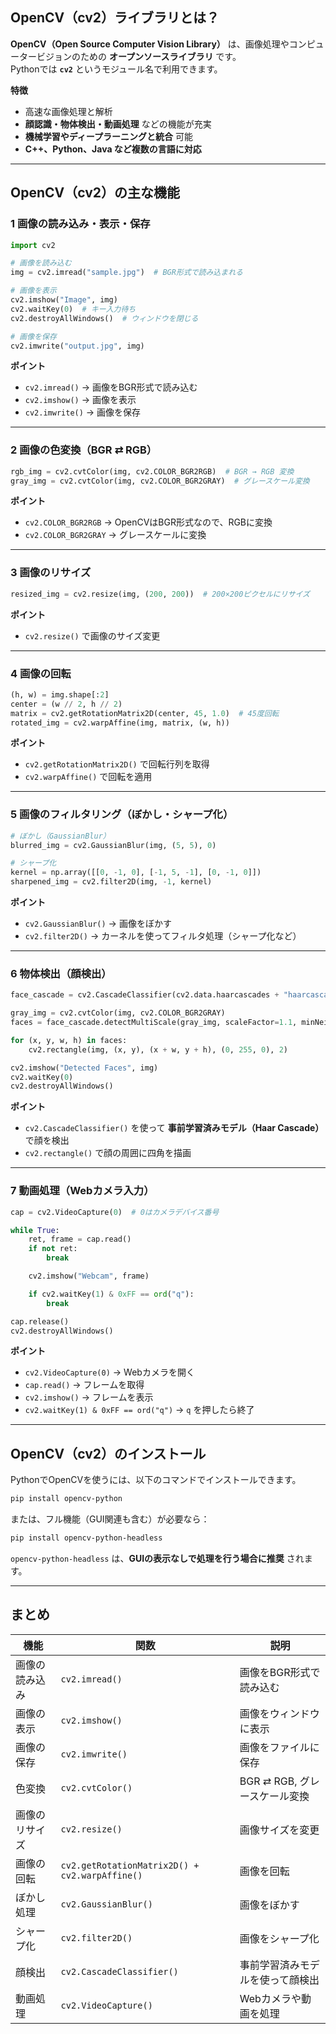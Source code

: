 ## **OpenCV（cv2）ライブラリとは？**
**OpenCV（Open Source Computer Vision Library）** は、画像処理やコンピュータービジョンのための **オープンソースライブラリ** です。  
Pythonでは **`cv2`** というモジュール名で利用できます。  

**特徴**  
- 高速な画像処理と解析  
- **顔認識・物体検出・動画処理** などの機能が充実  
- **機械学習やディープラーニングと統合** 可能  
- **C++、Python、Java など複数の言語に対応**  

---

## **OpenCV（cv2）の主な機能**
### **1️ 画像の読み込み・表示・保存**
```python
import cv2

# 画像を読み込む
img = cv2.imread("sample.jpg")  # BGR形式で読み込まれる

# 画像を表示
cv2.imshow("Image", img)
cv2.waitKey(0)  # キー入力待ち
cv2.destroyAllWindows()  # ウィンドウを閉じる

# 画像を保存
cv2.imwrite("output.jpg", img)
```
 **ポイント**  
- `cv2.imread()` → 画像をBGR形式で読み込む  
- `cv2.imshow()` → 画像を表示  
- `cv2.imwrite()` → 画像を保存  

---

### **2️ 画像の色変換（BGR ⇄ RGB）**
```python
rgb_img = cv2.cvtColor(img, cv2.COLOR_BGR2RGB)  # BGR → RGB 変換
gray_img = cv2.cvtColor(img, cv2.COLOR_BGR2GRAY)  # グレースケール変換
```
 **ポイント**  
- `cv2.COLOR_BGR2RGB` → OpenCVはBGR形式なので、RGBに変換  
- `cv2.COLOR_BGR2GRAY` → グレースケールに変換  

---

### **3️ 画像のリサイズ**
```python
resized_img = cv2.resize(img, (200, 200))  # 200×200ピクセルにリサイズ
```
 **ポイント**  
- `cv2.resize()` で画像のサイズ変更  

---

### **4️ 画像の回転**
```python
(h, w) = img.shape[:2]
center = (w // 2, h // 2)
matrix = cv2.getRotationMatrix2D(center, 45, 1.0)  # 45度回転
rotated_img = cv2.warpAffine(img, matrix, (w, h))
```
 **ポイント**  
- `cv2.getRotationMatrix2D()` で回転行列を取得  
- `cv2.warpAffine()` で回転を適用  

---

### **5️ 画像のフィルタリング（ぼかし・シャープ化）**
```python
# ぼかし（GaussianBlur）
blurred_img = cv2.GaussianBlur(img, (5, 5), 0)

# シャープ化
kernel = np.array([[0, -1, 0], [-1, 5, -1], [0, -1, 0]])
sharpened_img = cv2.filter2D(img, -1, kernel)
```
 **ポイント**  
- `cv2.GaussianBlur()` → 画像をぼかす  
- `cv2.filter2D()` → カーネルを使ってフィルタ処理（シャープ化など）  

---

### **6️ 物体検出（顔検出）**
```python
face_cascade = cv2.CascadeClassifier(cv2.data.haarcascades + "haarcascade_frontalface_default.xml")

gray_img = cv2.cvtColor(img, cv2.COLOR_BGR2GRAY)
faces = face_cascade.detectMultiScale(gray_img, scaleFactor=1.1, minNeighbors=5)

for (x, y, w, h) in faces:
    cv2.rectangle(img, (x, y), (x + w, y + h), (0, 255, 0), 2)

cv2.imshow("Detected Faces", img)
cv2.waitKey(0)
cv2.destroyAllWindows()
```
 **ポイント**  
- `cv2.CascadeClassifier()` を使って **事前学習済みモデル（Haar Cascade）** で顔を検出  
- `cv2.rectangle()` で顔の周囲に四角を描画  

---

### **7️ 動画処理（Webカメラ入力）**
```python
cap = cv2.VideoCapture(0)  # 0はカメラデバイス番号

while True:
    ret, frame = cap.read()
    if not ret:
        break

    cv2.imshow("Webcam", frame)

    if cv2.waitKey(1) & 0xFF == ord("q"):
        break

cap.release()
cv2.destroyAllWindows()
```
 **ポイント**  
- `cv2.VideoCapture(0)` → Webカメラを開く  
- `cap.read()` → フレームを取得  
- `cv2.imshow()` → フレームを表示  
- `cv2.waitKey(1) & 0xFF == ord("q")` → `q` を押したら終了  

---

## **OpenCV（cv2）のインストール**
PythonでOpenCVを使うには、以下のコマンドでインストールできます。  
```sh
pip install opencv-python
```
または、フル機能（GUI関連も含む）が必要なら：
```sh
pip install opencv-python-headless
```
`opencv-python-headless` は、**GUIの表示なしで処理を行う場合に推奨** されます。  

---

## **まとめ**
| 機能             | 関数                      | 説明 |
|----------------|----------------------|------|
| 画像の読み込み | `cv2.imread()`        | 画像をBGR形式で読み込む |
| 画像の表示     | `cv2.imshow()`        | 画像をウィンドウに表示 |
| 画像の保存     | `cv2.imwrite()`       | 画像をファイルに保存 |
| 色変換         | `cv2.cvtColor()`      | BGR ⇄ RGB, グレースケール変換 |
| 画像のリサイズ | `cv2.resize()`        | 画像サイズを変更 |
| 画像の回転     | `cv2.getRotationMatrix2D() + cv2.warpAffine()` | 画像を回転 |
| ぼかし処理     | `cv2.GaussianBlur()`  | 画像をぼかす |
| シャープ化     | `cv2.filter2D()`      | 画像をシャープ化 |
| 顔検出         | `cv2.CascadeClassifier()` | 事前学習済みモデルを使って顔検出 |
| 動画処理       | `cv2.VideoCapture()`  | Webカメラや動画を処理 |

